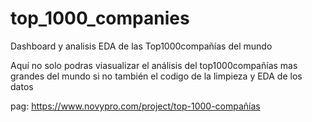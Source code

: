 # top_1000_companies
Dashboard y analisis EDA de las Top1000compañías del mundo

Aquí no solo podras viasualizar el análisis del top1000compañías mas grandes del mundo si no también el codigo de la limpieza y EDA de los datos

pag: https://www.novypro.com/project/top-1000-compañías
